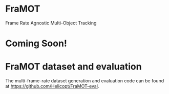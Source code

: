 # FraMOT
Frame Rate Agnostic Multi-Object Tracking

# Coming Soon!

# FraMOT dataset and evaluation

The multi-frame-rate dataset generation and evaluation code can be found at https://github.com/Helicopt/FraMOT-eval.
